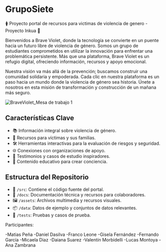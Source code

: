 # GrupoSiete
🚺 Proyecto portal de recursos para victimas de violencia de genero - Proyecto Inkua 🌿

Bienvenidos a Brave Violet, donde la tecnología se convierte en un puente hacia un futuro libre de violencia de género. Somos un grupo de estudiantes comprometidos en utilizar la innovación para enfrentar una problemática persistente. Más que una plataforma, Brave Violet es un refugio digital, ofreciendo información, recursos y apoyo emocional.

Nuestra visión va más allá de la prevención; buscamos construir una comunidad solidaria y empoderada. Cada clic en nuestra plataforma es un paso hacia un mundo donde la violencia de género sea historia. Únete a nosotros en esta misión de transformación y construcción de un mañana más seguro.


![BraveViolet_Mesa de trabajo 1](https://github.com/ana-zn/Grupo7/assets/113073076/01472dad-2a56-438f-89ac-aab8cb4cc169)





## Características Clave
- 📚 Información integral sobre violencia de género.
- 🤝 Recursos para víctimas y sus familias.
- 🛠️ Herramientas interactivas para la evaluación de riesgos y seguridad.
- 🌐 Conexiones con organizaciones de apoyo.
- 💪 Testimonios y casos de estudio inspiradores.
- 📢 Contenido educativo para crear conciencia.

## Estructura del Repositorio
- 📂 `/src`: Contiene el código fuente del portal.
- 📃 `/docs`: Documentación técnica y recursos para colaboradores.
- 🖼️ `/assets`: Archivos multimedia y recursos visuales.
- 📦 `/data`: Datos de ejemplo y conjuntos de datos relevantes.
- 🧪 `/tests`: Pruebas y casos de prueba.

Participantes:

-Matias Peña
-Daniel Dasilva
-Franco Leone
-Gisela Fernández
-Fernando García
-Micaela Diaz
-Daiana Suarez
-Valentín Morbidelli
-Lucas Montoya
-Ana Zambrana

